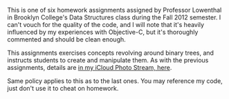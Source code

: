 This is one of six homework assignments assigned by Professor Lowenthal in Brooklyn College's Data Structures class during the Fall 2012 semester.  I can't vouch for the quality of the code, and I will note that it's heavily influenced by my experiences with Objective-C, but it's thoroughly commented and should be clean enough. 

This assignments exercises concepts revolving around binary trees, and instructs students to create and manipulate them. As with the previous assignments, details are [in my iCloud Photo Stream, here](https://www.icloud.com/photostream/#A1532ODWBszbz).

Same policy applies to this as to the last ones. You may reference my code, just don't use it to cheat on homework.
